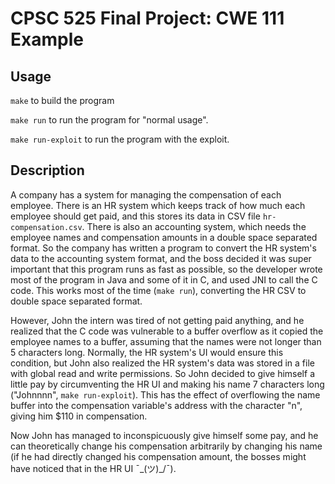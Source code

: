 # CPSC 525 Final Project: CWE 111 Example

## Usage

`make` to build the program

`make run` to run the program for "normal usage".

`make run-exploit` to run the program with the exploit.

## Description

A company has a system for managing the compensation of each employee. There is an HR system which keeps track of how much each employee should get paid, and this stores its data in CSV file `hr-compensation.csv`. There is also an accounting system, which needs the employee names and compensation amounts in a double space separated format. So the company has written a program to convert the HR system's data to the accounting system format, and the boss decided it was super important that this program runs as fast as possible, so the developer wrote most of the program in Java and some of it in C, and used JNI to call the C code. This works most of the time (`make run`), converting the HR CSV to double space separated format.

However, John the intern was tired of not getting paid anything, and he realized that the C code was vulnerable to a buffer overflow as it copied the employee names to a buffer, assuming that the names were not longer than 5 characters long. Normally, the HR system's UI would ensure this condition, but John also realized the HR system's data was stored in a file with global read and write permissions. So John decided to give himself a little pay by circumventing the HR UI and making his name 7 characters long ("Johnnnn", `make run-exploit`). This has the effect of overflowing the name buffer into the compensation variable's address with the character "n", giving him $110 in compensation.

Now John has managed to inconspicuously give himself some pay, and he can theoretically change his compensation arbitrarily by changing his name (if he had directly changed his compensation amount, the bosses might have noticed that in the HR UI ¯\_(ツ)_/¯).

